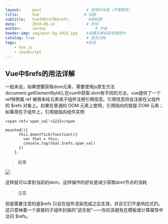 ```yaml
---
layout:     post                    # 使用的布局（不需要改）
title:      Vue                    # 标题 
subtitle:   Vue中的ref和$refs         #副标题
date:       2018-08-24              # 时间
author:     Jeremy                      # 作者
header-img: img/post-bg-2015.jpg    #这篇文章标题背景图片
catalog: true                       # 是否归档
tags:                               #标签
    - Vue.js 
    - JavaScript
---
```


## Vue中$refs的用法详解

一般来说，如果想要获取dom元素，需要使用js原生方法 document.getElementById(),在vue中获取
dom有不同的方法，vue提供了一个ref特例属
ref 被用来给元素或子组件注册引用信息。引用信息将会注册在父组件的 $refs 对象上。如果在普通的 DOM 元素上使用，引用指向的就是 DOM 元素；如果用在子组件上，引用就指向组件实例

    <span ref='span_val'>2222</span
    
    mounted(){
          this.$nextTick(function(){
            var that = this;
            console.log(that.$refs.span_val)
          })
        },
        
> 结果

![](https://ws2.sinaimg.cn/large/006tNbRwly1fwbbwb036vj30fw0240sq.jpg)

这样就可以拿到当前的dom，这样操作的好处是减少获取dom节点的消耗

> 注意

但是需要注意的是$refs 只会在组件渲染完成之后生效，并且它们不是响应式的。这只意味着一个直接的子组件封装的“逃生舱”——你应该避免在模板或计算属性中访问 $refs。